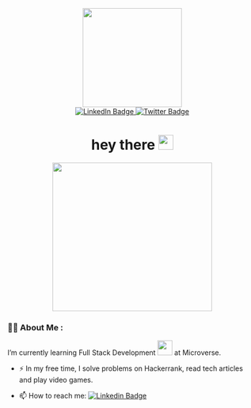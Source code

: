 
<div id="header" align="center">
  <img src="https://media.giphy.com/media/ZZg7C3MEglarBUqcoE/giphy.gif" width="200"/>
</div>
<div id="badges" align="center">
  <a href="www.linkedin.com/in/lincoln-gibson">
    <img src="https://img.shields.io/badge/LinkedIn-blue?style=for-the-badge&logo=linkedin&logoColor=white" alt="LinkedIn Badge"/>
  </a>
  <a href="https://twitter.com/lincolngibson7">
    <img src="https://img.shields.io/badge/Twitter-blue?style=for-the-badge&logo=twitter&logoColor=white" alt="Twitter Badge"/>
  </a>
  <div>
    <img src="https://komarev.com/ghpvc/?username=your-github-lincoln1883&style=flat-square&color=green" alt=""/>
  </div>
  <h1>
    hey there
    <img src="https://media.giphy.com/media/hvRJCLFzcasrR4ia7z/giphy.gif" width="30px"/>
  </h1>
</div>
<div align="center">
  <img src="https://media.giphy.com/media/2ikwIgNrmPZICNmRyX/giphy.gif" width="80%" height="300"/>
</div>


### :man_technologist: About Me :
I’m currently learning Full Stack Development <img src="https://media.giphy.com/media/WUlplcMpOCEmTGBtBW/giphy.gif" width="30"> at Microverse.

- :zap: In my free time, I solve problems on Hackerrank, read tech articles and play video games.

- 📫 How to reach me:  [![Linkedin Badge](https://img.shields.io/badge/-kakbar-blue?style=flat&logo=Linkedin&logoColor=white)]("www.linkedin.com/in/lincoln-gibson")

<!--
- 🔭 I’m currently working on ...
- 🌱 I’m currently learning ...
- 👯 I’m looking to collaborate on ...
- 🤔 I’m looking for help with ...
- 💬 Ask me about ...
- 📫 How to reach me: 
- 😄 Pronouns: ...
- ⚡ Fun fact: ...
-->
